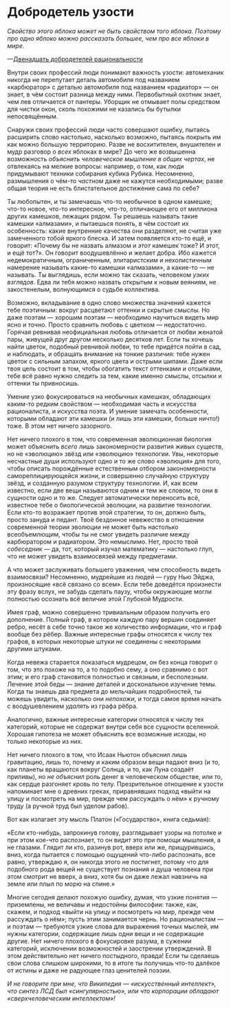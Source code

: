 # Добродетель узости
*Свойство этого яблока может не быть свойством того яблока. Поэтому про одно яблоко можно рассказать большее, чем про все яблоки в мире.* 

—[Двенадцать добродетелей рациональности][1] 

Внутри своих профессий люди понимают важность узости: автомеханик никогда не перепутает деталь автомобиля под названием «карбюратор» с деталью автомобиля под названием «радиатор» — он знает, в чём состоит разница между ними. Первобытный охотник знает, чем лев отличается от пантеры. Уборщик не отмывает полы средством для чистки окон, сколь похожими не казались бы бутылки непосвящённым. 

Снаружи своих профессий люди часто совершают ошибку, пытаясь расширить слово настолько, насколько возможно, пытаясь покрыть им как можно большую территорию. Разве не восхитителен, внушителен и мудр разговор о *всех* яблоках в мире? До чего же возвышенна возможность *объяснить человеческое мышление в общих чертах*, не отвлекаясь на мелкие вопросы: например, о том, как люди придумывают техники собирания кубика Рубика. Несомненно, размышления о чём-то *частном* даже не кажутся необходимыми; разве общая теория не есть блистательное достижение сама по себе? 

Ты любопытен, и ты замечаешь что-то необычное в одном камешке; что-то новое, что-то интересное, что-то, отличающее его от миллиона других камешков, лежащих рядом. Ты решаешь называть такие камешки «алмазами», и пытаешься понять, в чём состоит их особенность: какие внутренние качества они разделяют, не считая уже замеченного тобой яркого блеска. И затем появляется кто-то ещё, и говорит: «Почему бы не назвать алмазом и *этот* камешек тоже? И этот, и ещё тот?». Он говорит воодушевлённо и желает добра. Ибо кажется недемократичным, ограниченным, элитаристским и нехолистичным намерение называть какие-то камешки «алмазами», а какие-то — не называть. Ты выглядишь, если можно так сказать, человеком *узких взглядов*. Едва ли тебя можно назвать открытым к новым веяниям, не закостенелым, волнующимся о судьбе коллектива. 

Возможно, вкладывание в одно слово множества значений кажется тебе поэтичным: вокруг расцветают оттенки и скрытые смыслы. Но даже поэтам — хорошим поэтам — необходимо научиться видеть мир ясно и точно. Просто сравнить любовь с цветком — недостаточно. Горячая ревнивая неофициальная любовь отличается от любви женатой пары, живущей друг другом несколько десятков лет. Если ты хочешь найти цветок, подобный ревнивой любви, то тебе придётся пойти в сад, и наблюдать, и обращать внимание на тонкие различия: тебе нужен цветок с сильным запахом, яркого цвета и острыми шипами. Даже если твоя цель состоит в том, чтобы обогатить текст оттенками и отсылками, тебе всё равно нужно следить за тем, какие именно смыслы, отсылки и оттенки ты привносишь. 

Умение узко фокусироваться на необычных камешках, обладающих каким-то редким свойством — необходимая часть и искусства рационалиста, и искусства поэта. И умение замечать особенности, которыми обладают эти камешки (и лишь эти камешки, больше ничто!) тоже. В этом нет ничего зазорного. 

Нет ничего плохого в том, что современная эволюционная биология может объяснить *всего лишь* закономерности развития живых существ, но не «эволюцию» звёзд или «эволюцию» технологии. Увы, некоторые несчастные души используют одно и то же слово «эволюция» для того, чтобы описать порождённые естественным отбором закономерности самореплицирующейся жизни, и совершенно случайную структуру звёзд, и созданную разумом структуру технологии. И, как всем известно, если две вещи называются одним и тем же словом, то они в сущности одно и то же. Следует автоматически переносить всё, известное тебе о биологической эволюции, на развитие технологии. Если кто-то возражает против этой стратегии, то он, должно быть, просто зануда и педант. Твоё бездонное невежество в отношении современной теории эволюции не может быть настолько всеобъемлющим, чтобы ты не смог увидеть различие между карбюратором и радиатором. Это немыслимо. Нет, просто твой *собеседник* — да, тот, который изучал математику — настолько глуп, что не может увидеть взаимосвязей между предметами. 

А что может заслуживать большего уважения, чем способность видеть взаимосвязи? Несомненно, мудрейшие из людей — гуру Нью Эйджа, произносящие «всё связано со всем». Если тебе доведётся произнести эту фразу вслух, не забудь сделать паузу, чтобы окружающие могли полностью осознать всё величие этой Глубокой Мудрости. 

Имея граф, можно совершенно тривиальным образом получить его дополнение. Полный граф, в котором каждую пару вершин соединяет ребро, несёт в себе точно такое же количество информации, что и граф вообще без рёбер. Важные интересные графы относятся к числу тех графов, в которых некоторые штуки *не* соединены с некоторыми другими штуками. 

Когда невежа старается показаться мудрецом, он без конца говорит о том, что это похоже на то, а то подобно сему, а оно сравнимо с вот этим; и его граф становится полностью и связным, и бесполезным. Лечение этой беды — знание деталей и доскональное изучение темы. Когда ты знаешь два предмета до мельчайших подробностей, ты можешь увидеть, насколько они *непохожи*, и тогда самое время начать с воодушевлением *удалять* из графа рёбра. 

Аналогично, важные интересные категории относятся к числу тех категорий, которые не содержат внутри себя все сущности вселенной. Хорошая гипотеза не может объяснить все возможные исходы, но только некоторые из них. 

Нет ничего плохого в том, что Исаак Ньютон объяснил *лишь* гравитацию, *лишь* то, почему и каким образом вещи падают вниз (и то, как планеты вращаются вокруг Солнца, и то, как Луна создаёт приливы), но *не объяснил* роль денег в человеческом обществе, или то, как сердце разгоняет кровь по телу. Презрительное отношение к узости напоминает мне о древних греках, приравнявших подход «выйти на улицу и посмотреть на мир, прежде чем рассуждать о нём» к ручному труду (а ручной труд был уделом рабов). 

Вот как излагает эту мысль Платон («Государство», книга седьмая): 

«Если кто-нибудь, запрокинув голову, разглядывает узоры на потолке и при этом кое-что распознает, то он видит это при помощи мышления, а не глазами. Глядит ли кто, разинув рот, вверх или же, прищурившись, вниз, когда пытается с помощью ощущений что-либо распознать, все равно, утверждаю я, он никогда этого не постигнет, потому что для подобного рода вещей не существует познания и душа человека при этом смотрит не вверх, а вниз, хотя бы он даже лежал навзничь на земле или плыл по морю на спине.»

Многие сегодня делают похожую ошибку, думая, что узкие понятия — приземлены, не величавы и недостойны философии: также, как, скажем, и подход «выйти на улицу и посмотреть на мир, прежде чем рассуждать о нём»; пусть этим занимается чернь. Но рационалистам — ­и поэтам — требуются узкие слова для выражения точных мыслей, им нужны категории, содержащие лишь одни вещи и не содержащие другие. Нет ничего плохого в фокусировке разума, в сужении категорий, исключении возможностей и заострении утверждений. В этом действительно нет ничего постыдного, правда! Если ты сделаешь свои слова слишком широкими, то в итоге ты получишь что-то далёкое от истины и даже не радующее глаз ценителей поэзии. 

*И не говорите при мне, что Википедия — «искусственный интеллект», что синтез ЛСД был «сингулярностью», или что корпорации обладают «сверхчеловеческим интеллектом»!*

 [1]: /w/%D0%94%D0%B2%D0%B5%D0%BD%D0%B0%D0%B4%D1%86%D0%B0%D1%82%D1%8C_%D0%B4%D0%BE%D0%B1%D1%80%D0%BE%D0%B4%D0%B5%D1%82%D0%B5%D0%BB%D0%B5%D0%B9_%D1%80%D0%B0%D1%86%D0%B8%D0%BE%D0%BD%D0%B0%D0%BB%D1%8C%D0%BD%D0%BE%D1%81%D1%82%D0%B8 "Двенадцать добродетелей рациональности"